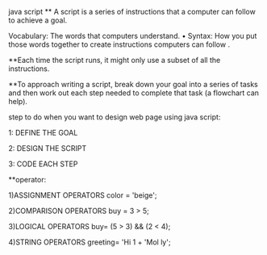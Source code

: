 java script
** A script is a series of instructions that a
computer can follow to achieve a goal.

Vocabulary: The words that computers
understand.
• Syntax: How you put those words together to
create instructions computers can follow .

**Each time the script runs, it might only use a subset of
all the instructions.

**To approach writing a script, break down your goal into
a series of tasks and then work out each step needed
to complete that task (a flowchart can help). 

step to do when you want to design web page using java script:

1: DEFINE THE GOAL

2: DESIGN THE SCRIPT

3: CODE EACH STEP

**operator:

1)ASSIGNMENT OPERATORS
color = 'beige'; 

2)COMPARISON OPERATORS
buy = 3 > 5; 

3)LOGICAL OPERATORS
buy= (5 > 3) && (2 < 4);

4)STRING OPERATORS
greeting= 'Hi 1 + 'Mol ly'; 
